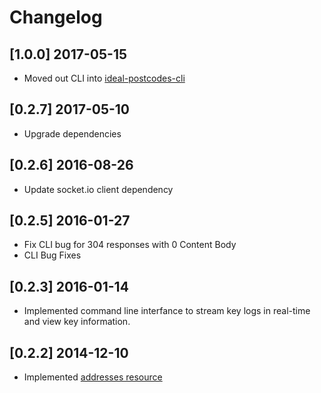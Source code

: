 # Changelog

## [1.0.0] 2017-05-15
- Moved out CLI into [ideal-postcodes-cli](https://github.com/ideal-postcodes/ideal-postcodes/cli)

## [0.2.7] 2017-05-10
- Upgrade dependencies

## [0.2.6] 2016-08-26
- Update socket.io client dependency

## [0.2.5] 2016-01-27
- Fix CLI bug for 304 responses with 0 Content Body
- CLI Bug Fixes

## [0.2.3] 2016-01-14
- Implemented command line interfance to stream key logs in real-time and view key information.

## [0.2.2] 2014-12-10
- Implemented [addresses resource](https://ideal-postcodes.co.uk/documentation/addresses)
